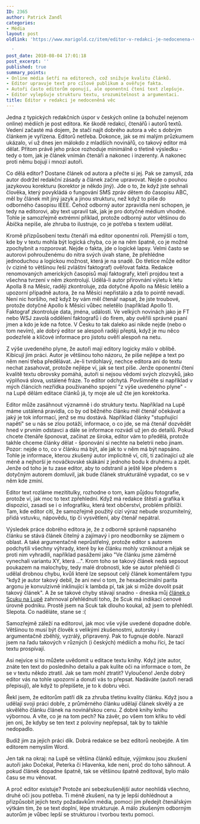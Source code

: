 ```yaml
---
ID: 2365
author: Patrick Zandl
categories:
- Média
layout: post
oldlink: 'https://www.marigold.cz/item/editor-v-redakci-je-nedocenena-vec

  '
post_date: 2010-08-04 17:01:18
post_excerpt: ''
published: true
summary_points:
- Online média šetří na editorech, což snižuje kvalitu článků.
- Editor upravuje text pro cílové publikum a ověřuje fakta.
- Autoři často editorům oponují, ale oponentní čtení text zlepšuje.
- Editor vylepšuje strukturu textu, srozumitelnost a argumentaci.
title: Editor v redakci je nedoceněná věc
---
```


Jedna z typických redakčních úspor v českých online (a bohužel nejenom online) médiích je post editora. Ke škodě redakcí, čtenářů i autorů textů. Vedení začasté má dojem, že stačí najít dobrého autora a věc s dobrým článkem je vyřízena. Editorů netřeba. Dokonce, jak se mi malým průzkumem ukázalo, ví už dnes jen málokdo z mladších novinářů, co takový editor má dělat. Přitom právě jeho práce rozhoduje minimálně o třetině výsledku - tedy o tom, jak je článek vnímán čtenáři a nakonec i inzerenty. A nakonec proti němu bojují i mnozí autoři. 

Co dělá editor? Dostane článek od autora a přečte si jej. Pak se zamyslí, zda autor dodržel redakční zásady a článek začne upravovat. Nejde o pouhou jazykovou korekturu (korektor je někdo jiný). Jde o to, že když jste sehnali člověka, který povykládá o fungování SMS zpráv dětem do časopisu ABC, měl by článek mít jiný jazyk a jinou strukturu, než když to píše do odborného časopisu IEEE. Čehož odborný autor zpravidla není schopen, je tedy na editorovi, aby text upravil tak, jak je pro dotyčné médium vhodné. Tohle je samozřejmě extrémní příklad, protože odborný autor většinou do Ábíčka nepíše, ale zhruba to ilustruje, co je potřeba s textem udělat. 

Kromě přizpůsobení textu čtenáři má editor oponentní roli. Přemýšlí o tom, kde by v textu mohla být logická chyba, co je na něm špatně, co je možné zpochybnit a rozporovat. Nejde o fakta, jde o logické lapsy. Velmi často se autorovi pohrouženému do nitra svých úvah stane, že přehlédne jednoduchou a logickou možnost, která je na snadě. Do třetice může editor (v cizině to většinou řeší zvláštní faktograf) ověřovat fakta. Redakce renomovaných amerických časopisů mají faktografy, kteří projdou text a všechna tvrzení v něm zkontrolují. Udělá-li autor přirovnání výletu k letu Apolla 8 na Měsíc, raději zkontroluje, zda dotyčné Apollo na Měsíc letělo a upozorní případně autora, že na Měsíci nepřistálo a zda to pointě nevadí. Není nic horšího, než když by vám měl čtenář napsat, že jste troubové, protože dotyčné Apollo k Měsíci vůbec neletělo (například Apollo 1). Faktograf zkontroluje data, jména, události. Ve velkých novinách jako je FT nebo WSJ zavolá oddělení faktografů i do firem, aby ověřili správné psaní jmen a kdo je kde na fotce. V Česku to tak daleko asi nikde nejde (nebo o tom nevím), ale dobrý editor se alespoň raději přeptá, když je mu něco podezřelé a klíčové informace pro jistotu ověří alespoň na netu. 

Z výše uvedeného plyne, že autoři mají editory logicky málo v oblibě. Kibicují jim práci. Autor je většinou toho názoru, že píše nejlépe a text po něm není třeba předělávat. Je-li tvrdohlavý, nechce editora ani do textu nechat zasahovat, protože nejlépe ví, jak se text píše. Jenže oponentní čtení kvalitě textu obrovsky pomáhá, autoři si nejsou vědomi svých zlozvyků, jako výplňová slova, ustálené fráze. To editor odchytá. Povšimněte si například v mých článcích nezřídka používaného spojení "z výše uvedeného plyne" - na Lupě dělám editace článků já, ty moje ale už čte jen korektorka. 

Editor může zasáhnout významně i do struktury textu. Například na Lupě máme ustálená pravidla, co by od běžného článku měl čtenář očekávat a jaký je tok informací, jenž se mu dostává. Například články "stupňující napětí" se u nás se zlou potáží, informace, o co jde, se má čtenář dozvědět hned v prvním odstavci a dále se informace rozvádí už jen do detailů. Pokud chcete čtenáře šponovat, začínat ze široka, editor vám to předělá, protože takhle chceme články dělat - šponování si nechte na beletrii nebo jinam. Pozor: nejde o to, co v článku má být, ale jak to v něm má být napsáno. Tohle je informace, kterou zkušený autor implicitně ví, cítí, ti začínající už ale méně a nejhorší je nováčkovské skákání z jednoho bodu k druhému a zpět. Jenže od toho je tu zase editor, aby to odstranil a ještě lépe předem s dotyčným autorem domluvil, jak bude článek strukturálně vypadat, co se v něm kde zmíní. 

Editor text rozláme mezititulky, rozhodne o tom, kam půjdou fotografie, protože ví, jak moc to text zpřehlední. Když má redakce štěstí a grafika k dispozici, zasadí se i o infografiku, která text občerství, problém přiblíží. Tam, kde editor cítí, že samozřejmě použitý cizí výraz nebude srozumitelný, přidá vstuvku, nápovědu, tip či vysvětlení, aby čtenář nepátral.

Výsledek práce dobrého editora je, že z odborně správně napsaného článku se stává článek čitelný a zajímavý i pro neodborníky se zájmem o oblast. A také argumentačně neprůstřelný, protože editor s autorem podchytili všechny výhrady, které by ke článku mohly vzniknout a nějak se proti nim vyhradili, například pasážemi jako "Ve článku jsme záměrně vynechali variantu XY, která ...". Krom toho se takový článek nedá sepsout poukazem na malochyby, tedy malé drobnosti, kde se autor přehlédl či udělal drobnou chybu, kvůli které lze sepsout celý článek komentářem typu "když je autor takový debil, že ani neví o tom, že hexadecimální parita argonu je konvulzivně inklinující k lambda pí, tak jak si může dovolit psát takový článek". A že se takové chyby stávají snadno - dneska můj <a href="http://www.lupa.cz/clanky/scuk-hleda-dobre-jidlo-a-piti/">článek o Scuku na Lupě</a> zahrnoval přehlédnutí toho, že Scuk má indikaci cenové úrovně podniku. Prostě jsem na Scuk tak dlouho koukal, až jsem to přehlédl. Slepota. Co naděláte, stane se :(

Samozřejmě záleží na editorovi, jak moc vše výše uvedené dopadne dobře. Většinou to musí být člověk s velikými zkušenostmi, autorsky i argumentačně zběhlý, vyzrálý, připravený. Pak to fugnuje dobře. Narazil jsem na řadu takových v různých (i českých) médiích a mohu říci, že tací textu prospívají. 

Asi nejvíce si to můžete uvědomit u editace textu knihy. Když jste autor, znáte ten text do posledního detailu a pak kulíte oči na informace o tom, že se v textu někdo ztratil. Jak se tam mohl ztratit? Vyloučeno! Jenže dobrý editor vás na tohle upozorní a donutí vás to přepsat. Nadáváte (autoři neradi přepisují), ale když to přepíšete, je to k dobru věci. 

Řekl jsem, že editorům patří dík za zhruba třetinu kvality článku. Když jsou a udělají svoji práci dobře, z průměrného článku udělají článek skvělý a ze skvělého článku článek na novinářskou cenu. Z dobré knihy knihu výbornou. A víte, co je na tom pech? Na závěr, po všem tom křiku to vědí jen oni, že kdyby se ten text z poloviny nepřepsal, tak by to takhle nedopadlo. 

Budiž jim za jejich práci dík. Dobrá redakce se bez editorů neobejde. A tím editorem nemyslím Word. 

Jen tak na okraj: na Lupě se většina článků edituje, výjimkou jsou zkušení autoři jako Dočekal, Peterka či Hlavenka, kde není, proč do toho sáhnout. A pokud článek dopadne špatně, tak se většinou špatně zeditoval, bylo málo času se mu věnovat. 

A proč editor existuje? Protože ani sebezkušenější autor neohlídá všechno, druhé oči jsou potřeba. Ti méně zkušení, na ty je lepší dohlédnout a přizpůsobit jejich texty požadavkům média, pomoci jim předejít čtenářským výtkám tím, že se text doplní, lépe strukturuje. A málo zkušeným odborným autorům je vůbec lepší se strukturou i tvorbou textu pomoci.